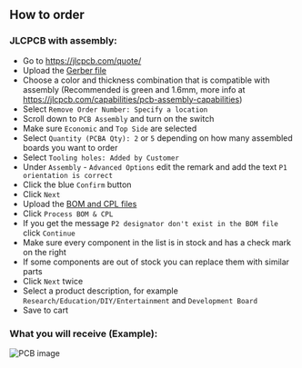 ## How to order

### JLCPCB with assembly:

- Go to https://jlcpcb.com/quote/
- Upload the [Gerber file](https://github.com/Mat931/esp32-doorbell-bus-interface/tree/main/fabrication)
- Choose a color and thickness combination that is compatible with assembly (Recommended is green and 1.6mm, more info at https://jlcpcb.com/capabilities/pcb-assembly-capabilities)
- Select `Remove Order Number: Specify a location`
- Scroll down to `PCB Assembly` and turn on the switch
- Make sure `Economic` and `Top Side` are selected
- Select `Quantity (PCBA Qty): 2` or `5` depending on how many assembled boards you want to order
- Select `Tooling holes: Added by Customer`
- Under `Assembly` - `Advanced Options` edit the remark and add the text `P1 orientation is correct`
- Click the blue `Confirm` button
- Click `Next`
- Upload the [BOM and CPL files](https://github.com/Mat931/esp32-doorbell-bus-interface/tree/main/fabrication)
- Click `Process BOM & CPL`
- If you get the message `P2 designator don't exist in the BOM file` click `Continue`
- Make sure every component in the list is in stock and has a check mark on the right
- If some components are out of stock you can replace them with similar parts
- Click `Next` twice
- Select a product description, for example `Research/Education/DIY/Entertainment` and `Development Board`
- Save to cart

### What you will receive (Example):

 ![PCB image](https://github.com/Mat931/esp32-doorbell-bus-interface/blob/main/images/4.png)
